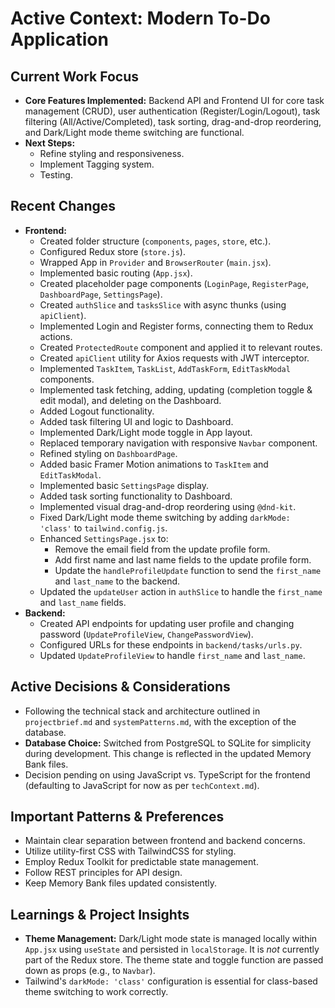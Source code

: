 # Active Context: Modern To-Do Application

## Current Work Focus
-   **Core Features Implemented:** Backend API and Frontend UI for core task management (CRUD), user authentication (Register/Login/Logout), task filtering (All/Active/Completed), task sorting, drag-and-drop reordering, and Dark/Light mode theme switching are functional.
-   **Next Steps:**
    -   Refine styling and responsiveness.
    -   Implement Tagging system.
    -   Testing.

## Recent Changes
-   **Frontend:**
    -   Created folder structure (`components`, `pages`, `store`, etc.).
    -   Configured Redux store (`store.js`).
    -   Wrapped App in `Provider` and `BrowserRouter` (`main.jsx`).
    -   Implemented basic routing (`App.jsx`).
    -   Created placeholder page components (`LoginPage`, `RegisterPage`, `DashboardPage`, `SettingsPage`).
    -   Created `authSlice` and `tasksSlice` with async thunks (using `apiClient`).
    -   Implemented Login and Register forms, connecting them to Redux actions.
    -   Created `ProtectedRoute` component and applied it to relevant routes.
    -   Created `apiClient` utility for Axios requests with JWT interceptor.
    -   Implemented `TaskItem`, `TaskList`, `AddTaskForm`, `EditTaskModal` components.
    -   Implemented task fetching, adding, updating (completion toggle & edit modal), and deleting on the Dashboard.
    -   Added Logout functionality.
    -   Added task filtering UI and logic to Dashboard.
    -   Implemented Dark/Light mode toggle in App layout.
    -   Replaced temporary navigation with responsive `Navbar` component.
    -   Refined styling on `DashboardPage`.
    -   Added basic Framer Motion animations to `TaskItem` and `EditTaskModal`.
    -   Implemented basic `SettingsPage` display.
    -   Added task sorting functionality to Dashboard.
    -   Implemented visual drag-and-drop reordering using `@dnd-kit`.
    -   Fixed Dark/Light mode theme switching by adding `darkMode: 'class'` to `tailwind.config.js`.
    -   Enhanced `SettingsPage.jsx` to:
        -   Remove the email field from the update profile form.
        -   Add first name and last name fields to the update profile form.
        -   Update the `handleProfileUpdate` function to send the `first_name` and `last_name` to the backend.
    -   Updated the `updateUser` action in `authSlice` to handle the `first_name` and `last_name` fields.
-   **Backend:**
    -   Created API endpoints for updating user profile and changing password (`UpdateProfileView`, `ChangePasswordView`).
    -   Configured URLs for these endpoints in `backend/tasks/urls.py`.
    -   Updated `UpdateProfileView` to handle `first_name` and `last_name`.

## Active Decisions & Considerations
-   Following the technical stack and architecture outlined in `projectbrief.md` and `systemPatterns.md`, with the exception of the database.
-   **Database Choice:** Switched from PostgreSQL to SQLite for simplicity during development. This change is reflected in the updated Memory Bank files.
-   Decision pending on using JavaScript vs. TypeScript for the frontend (defaulting to JavaScript for now as per `techContext.md`).

## Important Patterns & Preferences
-   Maintain clear separation between frontend and backend concerns.
-   Utilize utility-first CSS with TailwindCSS for styling.
-   Employ Redux Toolkit for predictable state management.
-   Follow REST principles for API design.
-   Keep Memory Bank files updated consistently.

## Learnings & Project Insights
-   **Theme Management:** Dark/Light mode state is managed locally within `App.jsx` using `useState` and persisted in `localStorage`. It is *not* currently part of the Redux store. The theme state and toggle function are passed down as props (e.g., to `Navbar`).
-   Tailwind's `darkMode: 'class'` configuration is essential for class-based theme switching to work correctly.
